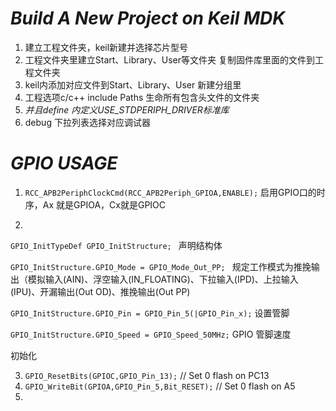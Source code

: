 # ***Build A New Project on Keil MDK***



1. 建立工程文件夹，keil新建并选择芯片型号
2. 工程文件夹里建立Start、Library、User等文件夹 复制固件库里面的文件到工程文件夹
3. keil内添加对应文件到Start、Library、User 新建分组里
4. 工程选项c/c++ include Paths 生命所有包含头文件的文件夹
5. _并且define 内定义USE_STDPERIPH_DRIVER标准库_
6. debug 下拉列表选择对应调试器

# ***GPIO USAGE***

1. `RCC_APB2PeriphClockCmd(RCC_APB2Periph_GPIOA,ENABLE);` 启用GPIO口的时序，Ax 就是GPIOA，Cx就是GPIOC

2. 

`GPIO_InitTypeDef GPIO_InitStructure; ` 声明结构体

`GPIO_InitStructure.GPIO_Mode = GPIO_Mode_Out_PP; ` 规定工作模式为推挽输出（模拟输入(AIN)、浮空输入(IN_FLOATING)、下拉输入(IPD)、上拉输入 (IPU)、开漏输出(Out OD)、推挽输出(Out PP)

`GPIO_InitStructure.GPIO_Pin = GPIO_Pin_5(|GPIO_Pin_x);` 设置管脚

`GPIO_InitStructure.GPIO_Speed = GPIO_Speed_50MHz;` GPIO 管脚速度

初始化

3. `GPIO_ResetBits(GPIOC,GPIO_Pin_13);` // Set 0 flash on PC13
4. `GPIO_WriteBit(GPIOA,GPIO_Pin_5,Bit_RESET);` // Set 0 flash on A5
5. 
